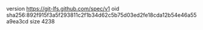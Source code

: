 version https://git-lfs.github.com/spec/v1
oid sha256:892f915f3a5f293811c2f1b34d62c5b75d03ed2fe18cda12b54e46a55a9ea3cd
size 4238
